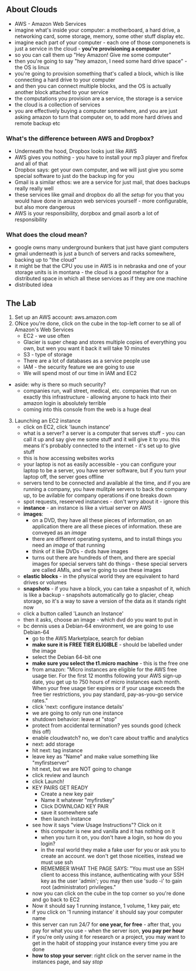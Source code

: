 ## About Clouds
+ AWS - Amazon Web Services
+ imagine what's inside your computer: a motherboard, a hard drive, a networking card, some storage, memory, some other stuff display etc.
+ imagine each part of your computer - each one of those componenets is just a service in the cloud - **you're provisioning a computer**
+ so you can call them up "Hey Amazon! Give me some computer"
+ then you're going to say "hey amazon, I need some hard drive space" - the OS is linux
+ you're going to provision something that's called a block, which is like connecting a hard drive to your computer
+ and then you can connect multiple blocks, and the OS is actually another block attached to your service
+ the computations you provision are a service, the storage is a service
+ the cloud is a collection of services
+ you are effectively buying a computer somewhere, and you are just asking amazon to turn that computer on, to add more hard drives and remote backup etc


### What's the difference between AWS and Dropbox?
+ Underneath the hood, Dropbox looks just like AWS
+ AWS gives you nothing - you have to install your mp3 player and firefox and all of that
+ Dropbox says: get your own computer, and we will just give you some special software to just do the backup ing for you
+ Gmail is a similar ethos: we are a service for just mail, that does backups really really well
+ these services like gmail and dropbox do all the _setup_ for you that you would have done in amazon web services yourself - more configurable, but also more dangerous
+ AWS is your responsibility, dorpbox and gmail asorb a lot of responsibility

### What does the cloud mean?
+ google owns many underground bunkers that just have giant computers
+ gmail underneath is just a bunch of servers and racks somewhere, backing up to "the cloud"
+ it might be that the CPU you use in AWS is in nebraska and one of your storage units is in montana - the cloud is a good metaphor for a distributed space in which all these services as if they are one machine
+ distributed idea

## The Lab
1. Set up an AWS account: aws.amazon.com
2. ONce you're done, click on the cube in the top-left corner to se all of Amazon's Web Services
	- EC2 - we use often
	- Glacier is super cheap and stores multiple copies of everything you own, but wen you want it back it will take 10 minutes
	- S3 - type of storage
	- There are a lot of databases as a service people use
	- IAM - the security feature we are going to use
	- We will spend most of our time in IAM and EC2

+ aside: why is there so much security?
	- companies run, wall street, medical, etc. companies that run on exactly this infrastructure - allowing anyone to hack into their amazon login is absolutely terrible
	- coming into this console from the web is a huge deal

3. Launching an EC2 instance
	- click on EC2, click 'launch instance'
	- what is a server? a server is a computer that serves stuff - you can call it up and say give me some stuff and it will give it to you. this means it's probably connected to the internet - it's set up to give stuff
	- this is how accessing websites works
	- your laptop is not as easily accessible - you can configure your laptop to be a server, you have server software, but if you turn your laptop off, the server goes offline
	- servers tend to be connected and available al the time, and if you are running a company, you have mulitple servers to back the company up, to be avilable for company operations if one breaks down
	- spot requests, reseerved instances - don't wrry about it - ignore this
	- **instance** - an instance is like a virtual server on AWS
	- **images**:
		- on a DVD, they have all these pieces of information, on an application there are all these pieces of information. these are conveyed as an *image*
		- there are different operating systems, and to install things you need an *image* of that running
		- think of it like DVDs - dvds have images
		- turns out there are hundreds of them, and there are special images for special servers taht do things - these special servers are called AMIs, and we're going to use these images
	- **elastic blocks** - in the physical world they are equivalent to hard drives or volumes
	- **snapshots** - if you have a block, you can take a snpashot of it, which is like a backup - snapshots automatically go to glacier, cheap storage, so it's a way to save a version of the data as it stands right now
	- click a button called 'Launch an Instance'
	- then it asks, choose an image - which dvd do you want to put in
	- bc dennis uses a Debian-64 environment, we are going to use Debian-64
		- go to the AWS Marketplace, search for debian
		- **make sure it is FREE TIER ELIGIBLE** - should be labelled under the image
		- select the Debian 64-bit one
		- **make sure you select the t1.micro machine** - this is the free one
		- from amazon: "Micro instances are eligible for the AWS free usage tier. For the first 12 months following your AWS sign-up date, you get up to 750 hours of micro instances each month. When your free usage tier expires or if your usage exceeds the free tier restrictions, you pay standard, pay-as-you-go service rates."
		- click 'next: configure instance details'
		- we are going to only run one instance
		- shutdown behavior: leave at "stop"
		- protect from accidental termination? yes sounds good (check this off)
		- enable cloudwatch? no, we don't care about traffic and analytics
		- next: add storage
		- hit next: tag instance
		- leave key as "Name" and make value something like "myfirstserver"
		- hit next, but we are NOT going to change
		- click review and launch
		- click Launch!
		- KEY PAIRS GET READY
			- Create a new key pair
			- Name it whatever "myfirstkey"
			- Click DOWNLOAD KEY PAIR
			- save it somewhere safe
			- then launch instance
		- see how it says "view Usage Instructions"? Click on it
			- this computer is new and vanilla and it has nothing on it
			- when you turn it on, you don't have a login, so how do you login?
			- in the real world they make a fake user for you or ask you to create an account. we don't get those niceities, instead we must use ssh
			- REMEMBER WHAT THE PAGE SAYS: "You must use an SSH client to access this instance, authenticating with your SSH key as the user 'admin'; you may then use 'sudo -i' to gain root (administrator) privileges."
		- now you can click on the cube in the top corner so you're done and go back to EC2
		- Now it should say 1 running instance, 1 volume, 1 key pair, etc
		- if you click on '1 running instance' it should say your computer name
		- this server can run 24/7 for **one year, for free** - after that, you pay for what you use - when the server ison, **you pay per hour**
		- if you're only using it for research or a project, you may want to get in the habit of stopping your instance every time you are done
		- **how to stop your server**: right click on the server name in the instances page, and say *stop*
